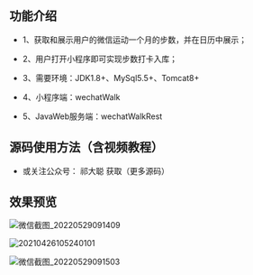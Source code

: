 
## 功能介绍


- 1、获取和展示用户的微信运动一个月的步数，并在日历中展示；

- 2、用户打开小程序即可实现步数打卡入库；

- 3、需要环境：JDK1.8+、MySql5.5+、Tomcat8+

- 4、小程序端：wechatWalk

- 5、JavaWeb服务端：wechatWalkRest


## 源码使用方法（含视频教程）


- 或关注公众号： 祁大聪 获取（更多源码）


## 效果预览

![微信截图_20220529091409](https://cdn.jsdelivr.net/gh/qidacong/blob-img@master/20220529/微信截图_20220529091409.p6dl5yhiu74.webp)

![20210426105240101](https://cdn.jsdelivr.net/gh/qidacong/blob-img@master/20220529/20210426105240101.t9ogr2xrpeo.webp)

![微信截图_20220529091503](https://cdn.jsdelivr.net/gh/qidacong/blob-img@master/20220529/微信截图_20220529091503.5k41bjod3a00.webp)

